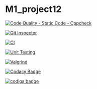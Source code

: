 # M1_project12

[![Code Quality - Static Code - Cppcheck](https://github.com/GOPINATH0926/M1_project12/actions/workflows/cppcheck-action.yml/badge.svg)](https://github.com/GOPINATH0926/M1_project12/actions/workflows/cppcheck-action.yml)

[![Git Inspector](https://github.com/GOPINATH0926/M1_project12/actions/workflows/git%20inspector.yml/badge.svg)](https://github.com/GOPINATH0926/M1_project12/actions/workflows/git%20inspector.yml)

[![CI](https://github.com/GOPINATH0926/M1_project12/actions/workflows/1main.yml/badge.svg)](https://github.com/GOPINATH0926/M1_project12/actions/workflows/1main.yml)

[![Unit Testing](https://github.com/GOPINATH0926/M1_project12/actions/workflows/unit-test.yml/badge.svg)](https://github.com/GOPINATH0926/M1_project12/actions/workflows/unit-test.yml)

[![Valgrind](https://github.com/GOPINATH0926/M1_project12/actions/workflows/valgrind.yml/badge.svg)](https://github.com/GOPINATH0926/M1_project12/actions/workflows/valgrind.yml)

[![Codacy Badge](https://app.codacy.com/project/badge/Grade/1bf8de00270f45728bdeadd06165c68b)](https://www.codacy.com/gh/GOPINATH0926/M1_project12/dashboard?utm_source=github.com&amp;utm_medium=referral&amp;utm_content=GOPINATH0926/M1_project12&amp;utm_campaign=Badge_Grade)

<a href="https://app.codiga.io/public/user/github/GOPINATH0926">
   <img src="https://api.codiga.io/public/badge/user/github/GOPINATH0926?style=light" alt="codiga badge" />
</a>
